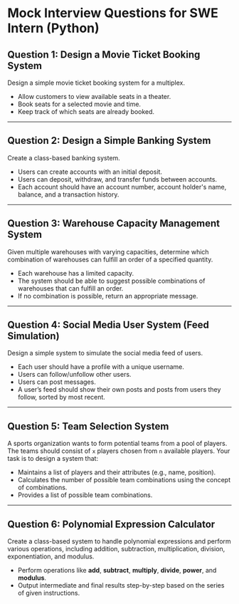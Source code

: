 # Mock Interview Questions for SWE Intern (Python)

## **Question 1: Design a Movie Ticket Booking System**
Design a simple movie ticket booking system for a multiplex.

- Allow customers to view available seats in a theater.
- Book seats for a selected movie and time.
- Keep track of which seats are already booked.

---

## **Question 2: Design a Simple Banking System**
Create a class-based banking system.

- Users can create accounts with an initial deposit.
- Users can deposit, withdraw, and transfer funds between accounts.
- Each account should have an account number, account holder's name, balance, and a transaction history.

---

## **Question 3: Warehouse Capacity Management System**
Given multiple warehouses with varying capacities, determine which combination of warehouses can fulfill an order of a specified quantity.

- Each warehouse has a limited capacity.
- The system should be able to suggest possible combinations of warehouses that can fulfill an order.
- If no combination is possible, return an appropriate message.

---

## **Question 4: Social Media User System (Feed Simulation)**
Design a simple system to simulate the social media feed of users.

- Each user should have a profile with a unique username.
- Users can follow/unfollow other users.
- Users can post messages.
- A user’s feed should show their own posts and posts from users they follow, sorted by most recent.

---

## **Question 5: Team Selection System**
A sports organization wants to form potential teams from a pool of players. The teams should consist of `x` players chosen from `n` available players. Your task is to design a system that:

- Maintains a list of players and their attributes (e.g., name, position).
- Calculates the number of possible team combinations using the concept of combinations.
- Provides a list of possible team combinations.

---

## **Question 6: Polynomial Expression Calculator**
Create a class-based system to handle polynomial expressions and perform various operations, including addition, subtraction, multiplication, division, exponentiation, and modulus.

- Perform operations like **add**, **subtract**, **multiply**, **divide**, **power**, and **modulus**.
- Output intermediate and final results step-by-step based on the series of given instructions.
